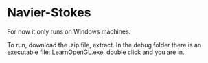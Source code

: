 # Navier-Stokes
For now it only runs on Windows machines.

To run, download the .zip file, extract. In the debug folder there is an executable file: LearnOpenGL.exe, double click and you are in.
